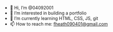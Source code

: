 - 👋 Hi, I’m @04092001
- 👀 I’m interested in building a portfolio
- 🌱 I’m currently learning HTML, CSS, JS, git
- 📫 How to reach me: fheath090401@gmail.com

<!---
04092001/04092001 is a ✨ special ✨ repository because its `README.md` (this file) appears on your GitHub profile.
You can click the Preview link to take a look at your changes.
--->
